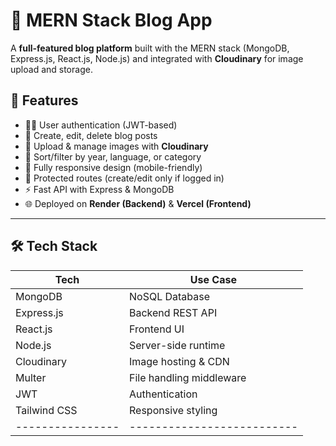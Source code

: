 # 📝 MERN Stack Blog App

A **full-featured blog platform** built with the MERN stack (MongoDB, Express.js, React.js, Node.js) and integrated with **Cloudinary** for image upload and storage.

## 🚀 Features

- 🧑‍💻 User authentication (JWT-based)
- 📝 Create, edit, delete blog posts
- 🌄 Upload & manage images with **Cloudinary**
- 📅 Sort/filter by year, language, or category
- 📱 Fully responsive design (mobile-friendly)
- 🔐 Protected routes (create/edit only if logged in)
- ⚡ Fast API with Express & MongoDB
- 🌐 Deployed on **Render (Backend)** & **Vercel (Frontend)**

---

## 🛠 Tech Stack

| Tech           | Use Case                |
|----------------|--------------------------|
| MongoDB        | NoSQL Database           |
| Express.js     | Backend REST API         |
| React.js       | Frontend UI              |
| Node.js        | Server-side runtime      |
| Cloudinary     | Image hosting & CDN      |
| Multer         | File handling middleware |
| JWT            | Authentication           |
| Tailwind CSS   | Responsive styling       |
|----------------|--------------------------|
